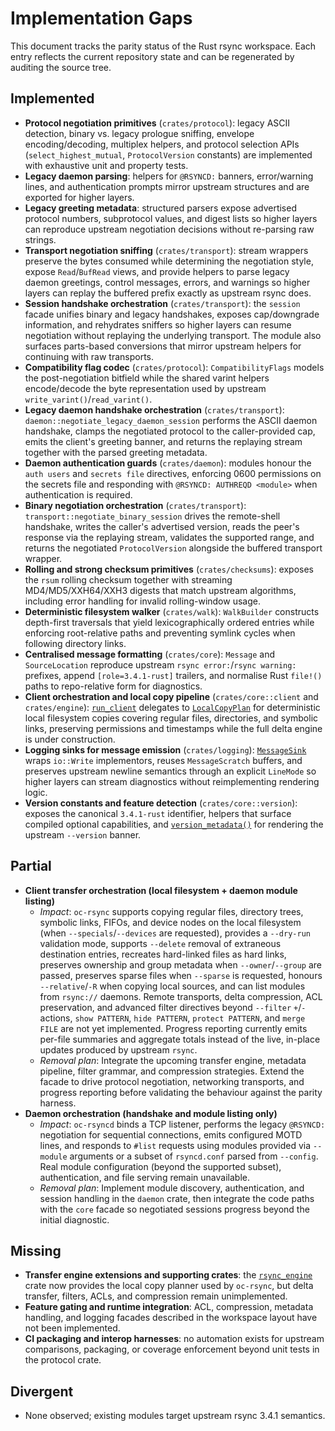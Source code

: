 # Implementation Gaps

This document tracks the parity status of the Rust rsync workspace. Each entry reflects the
current repository state and can be regenerated by auditing the source tree.

## Implemented
- **Protocol negotiation primitives** (`crates/protocol`): legacy ASCII detection, binary vs.
  legacy prologue sniffing, envelope encoding/decoding, multiplex helpers, and protocol
  selection APIs (`select_highest_mutual`, `ProtocolVersion` constants) are implemented with
  exhaustive unit and property tests.
- **Legacy daemon parsing**: helpers for `@RSYNCD:` banners, error/warning lines, and
  authentication prompts mirror upstream structures and are exported for higher layers.
- **Legacy greeting metadata**: structured parsers expose advertised protocol numbers,
  subprotocol values, and digest lists so higher layers can reproduce upstream
  negotiation decisions without re-parsing raw strings.
- **Transport negotiation sniffing** (`crates/transport`): stream wrappers preserve the
  bytes consumed while determining the negotiation style, expose `Read`/`BufRead`
  views, and provide helpers to parse legacy daemon greetings, control messages,
  errors, and warnings so higher layers can replay the buffered prefix exactly as
  upstream rsync does.
- **Session handshake orchestration** (`crates/transport`): the `session`
  facade unifies binary and legacy handshakes, exposes cap/downgrade
  information, and rehydrates sniffers so higher layers can resume negotiation
  without replaying the underlying transport. The module also surfaces parts-based
  conversions that mirror upstream helpers for continuing with raw transports.
- **Compatibility flag codec** (`crates/protocol`): `CompatibilityFlags` models the
  post-negotiation bitfield while the shared varint helpers encode/decode the
  byte representation used by upstream `write_varint()`/`read_varint()`.
- **Legacy daemon handshake orchestration** (`crates/transport`):
  `daemon::negotiate_legacy_daemon_session` performs the ASCII daemon handshake,
  clamps the negotiated protocol to the caller-provided cap, emits the client's
  greeting banner, and returns the replaying stream together with the parsed
  greeting metadata.
- **Daemon authentication guards** (`crates/daemon`): modules honour the
  `auth users` and `secrets file` directives, enforcing 0600 permissions on
  the secrets file and responding with `@RSYNCD: AUTHREQD <module>` when
  authentication is required.
- **Binary negotiation orchestration** (`crates/transport`):
  `transport::negotiate_binary_session` drives the remote-shell handshake,
  writes the caller's advertised version, reads the peer's response via the
  replaying stream, validates the supported range, and returns the negotiated
  `ProtocolVersion` alongside the buffered transport wrapper.
- **Rolling and strong checksum primitives** (`crates/checksums`): exposes the `rsum`
  rolling checksum together with streaming MD4/MD5/XXH64/XXH3 digests that match upstream
  algorithms, including error handling for invalid rolling-window usage.
- **Deterministic filesystem walker** (`crates/walk`): `WalkBuilder` constructs depth-first
  traversals that yield lexicographically ordered entries while enforcing root-relative paths
  and preventing symlink cycles when following directory links.
- **Centralised message formatting** (`crates/core`): `Message` and `SourceLocation`
  reproduce upstream `rsync error:`/`rsync warning:` prefixes, append
  `[role=3.4.1-rust]` trailers, and normalise Rust `file!()` paths to
  repo-relative form for diagnostics.
- **Client orchestration and local copy pipeline** (`crates/core::client` and
  `crates/engine`): [`run_client`](../crates/core/src/client.rs) delegates to
  [`LocalCopyPlan`](../crates/engine/src/local_copy.rs) for deterministic local
  filesystem copies covering regular files, directories, and symbolic links,
  preserving permissions and timestamps while the full delta engine is under
  construction.
- **Logging sinks for message emission** (`crates/logging`):
  [`MessageSink`](../crates/logging/src/lib.rs) wraps `io::Write`
  implementors, reuses `MessageScratch` buffers, and preserves upstream newline
  semantics through an explicit `LineMode` so higher layers can stream
  diagnostics without reimplementing rendering logic.
- **Version constants and feature detection** (`crates/core::version`): exposes
  the canonical `3.4.1-rust` identifier, helpers that surface compiled optional
  capabilities, and [`version_metadata()`](../crates/core/src/version.rs) for
  rendering the upstream `--version` banner.

## Partial
- **Client transfer orchestration (local filesystem + daemon module listing)**
  - *Impact*: `oc-rsync` supports copying regular files, directory trees,
    symbolic links, FIFOs, and device nodes on the local filesystem (when
    `--specials`/`--devices` are requested), provides
    a `--dry-run` validation mode, supports `--delete` removal of extraneous
    destination entries, recreates hard-linked files as hard links, preserves
    ownership and group metadata when `--owner`/`--group` are passed, preserves
    sparse files when `--sparse` is requested, honours `--relative`/`-R` when
    copying local sources, and can list modules from `rsync://` daemons.
    Remote transports, delta compression, ACL preservation,
    and advanced filter directives beyond `--filter` `+`/`-` actions,
    `show PATTERN`, `hide PATTERN`, `protect PATTERN`, and `merge FILE` are
    not yet implemented. Progress
    reporting currently emits per-file summaries and aggregate totals instead
    of the live, in-place updates produced by upstream `rsync`.
  - *Removal plan*: Integrate the upcoming transfer engine, metadata pipeline,
    filter grammar, and compression strategies. Extend the facade to drive
    protocol negotiation, networking transports, and progress reporting before
    validating the behaviour against the parity harness.
- **Daemon orchestration (handshake and module listing only)**
  - *Impact*: `oc-rsyncd` binds a TCP listener, performs the legacy
    `@RSYNCD:` negotiation for sequential connections, emits configured MOTD
    lines, and responds to `#list` requests using modules provided via
    `--module` arguments or a subset of `rsyncd.conf` parsed from `--config`.
    Real module configuration (beyond the supported subset), authentication,
    and file serving remain unavailable.
  - *Removal plan*: Implement module discovery, authentication, and session
    handling in the `daemon` crate, then integrate the code paths with the
    `core` facade so negotiated sessions progress beyond the initial diagnostic.

## Missing
- **Transfer engine extensions and supporting crates**: the
  [`rsync_engine`](../crates/engine/src/local_copy.rs) crate now provides the
  local copy planner used by `oc-rsync`, but delta transfer, filters, ACLs, and
  compression remain unimplemented.
- **Feature gating and runtime integration**: ACL, compression, metadata
  handling, and logging facades described in the workspace layout have not been
  implemented.
- **CI packaging and interop harnesses**: no automation exists for upstream comparisons,
  packaging, or coverage enforcement beyond unit tests in the protocol crate.

## Divergent
- None observed; existing modules target upstream rsync 3.4.1 semantics.
